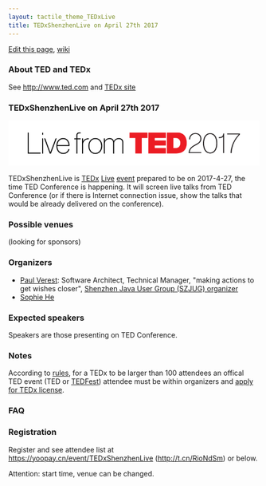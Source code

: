 ```yaml
---
layout: tactile_theme_TEDxLive
title: TEDxShenzhenLive on April 27th 2017
---
```


[Edit this page](https://github.com/TEDxShenzhen/TEDxShenzhen.github.io/edit/master/Live.md),
[wiki](https://github.com/TEDxShenzhen/TEDxShenzhen.github.io/wiki)

### About TED and TEDx

See <http://www.ted.com> and [TEDx site](http://www.ted.com/about/programs-initiatives/tedx-program)

### TEDxShenzhenLive on April 27th 2017

![](images/Live_from_T17_Banner_horizontal.png)

TEDxShenzhenLive is
[TEDx](http://www.ted.com/about/programs-initiatives/tedx-program)
[Live](https://www.ted.com/participate/organize-a-local-tedx-event/before-you-start/event-types/tedxlive)
[event](http://www.ted.com/participate/organize-a-local-tedx-event/before-you-start/what-is-a-tedx-event)
prepared to be on 2017-4-27, the time TED Conference is happening.
It will screen live talks from TED Conference (or if there is Internet connection issue, show the talks that would be already delivered on the conference).

### Possible venues

(looking for sponsors)


### Organizers

- [Paul Verest](http://www.ted.com/profiles/7006699): Software Architect, Technical Manager, "making actions to get wishes closer", [Shenzhen Java User Group (SZJUG) organizer](http://szjug.github.io)
- [Sophie He](https://www.ted.com/profiles/4516086)

### Expected speakers

Speakers are those presenting on TED Conference.

### Notes

According to [rules](http://www.ted.com/participate/organize-a-local-tedx-event/before-you-start/tedx-rules),
for a TEDx to be larger than 100 attendees an offical TED event (TED or [TEDFest]( https://www.ted.com/attend/conferences/special-events/tedfest)) attendee must be within organizers and 
[apply for TEDx license](http://www.ted.com/participate/organize-a-local-tedx-event/apply-for-a-tedx-license).

### FAQ


### Registration

Register and see attendee list at <https://yoopay.cn/event/TEDxShenzhenLive> (<http://t.cn/RioNdSm>) or below.

Attention: start time, venue can be changed.
